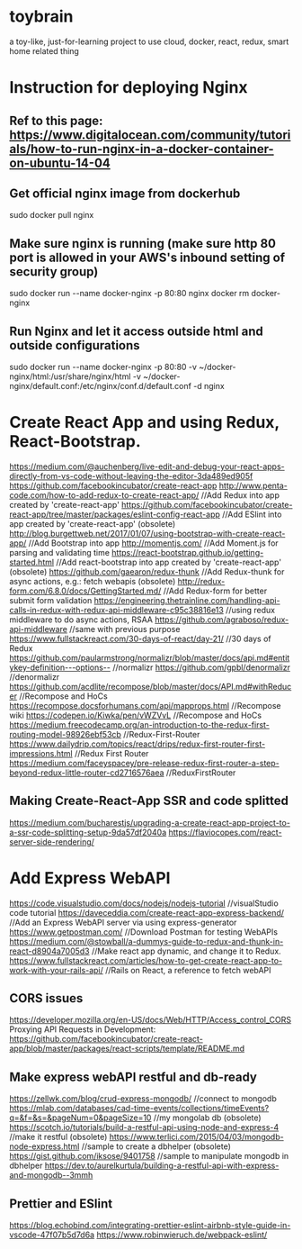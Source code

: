 # toybrain
a toy-like, just-for-learning project to use cloud, docker, react, redux, smart home related thing

# Instruction for deploying Nginx
## Ref to this page: https://www.digitalocean.com/community/tutorials/how-to-run-nginx-in-a-docker-container-on-ubuntu-14-04
## Get official nginx image from dockerhub
sudo docker pull nginx

## Make sure nginx is running (make sure http 80 port is allowed in your AWS's inbound setting of security group)
sudo docker run --name docker-nginx -p 80:80 nginx
docker rm docker-nginx

## Run Nginx and let it access outside html and outside configurations
sudo docker run --name docker-nginx -p 80:80 -v ~/docker-nginx/html:/usr/share/nginx/html -v ~/docker-nginx/default.conf:/etc/nginx/conf.d/default.conf -d nginx

# Create React App and using Redux, React-Bootstrap.
https://medium.com/@auchenberg/live-edit-and-debug-your-react-apps-directly-from-vs-code-without-leaving-the-editor-3da489ed905f
https://github.com/facebookincubator/create-react-app
http://www.penta-code.com/how-to-add-redux-to-create-react-app/ //Add Redux into app created by 'create-react-app'
https://github.com/facebookincubator/create-react-app/tree/master/packages/eslint-config-react-app //Add ESlint into app created by 'create-react-app'
(obsolete) http://blog.burgettweb.net/2017/01/07/using-bootstrap-with-create-react-app/ //Add Bootstrap into app
http://momentjs.com/  //Add Moment.js for parsing and validating time
https://react-bootstrap.github.io/getting-started.html //Add react-bootstrap into app created by 'create-react-app'
(obsolete) https://github.com/gaearon/redux-thunk //Add Redux-thunk for async actions, e.g.: fetch webapis
(obsolete) http://redux-form.com/6.8.0/docs/GettingStarted.md/ //Add Redux-form for better submit form validation
https://engineering.thetrainline.com/handling-api-calls-in-redux-with-redux-api-middleware-c95c38816e13 //using redux middleware to do async actions, RSAA
https://github.com/agraboso/redux-api-middleware //same with previous purpose
https://www.fullstackreact.com/30-days-of-react/day-21/ //30 days of Redux
https://github.com/paularmstrong/normalizr/blob/master/docs/api.md#entitykey-definition---options-- //normalizr
https://github.com/gpbl/denormalizr //denormalizr
https://github.com/acdlite/recompose/blob/master/docs/API.md#withReducer //Recompose and HoCs
https://recompose.docsforhumans.com/api/mapprops.html //Recompose wiki
https://codepen.io/Kiwka/pen/vWZVvL //Recompose and HoCs
https://medium.freecodecamp.org/an-introduction-to-the-redux-first-routing-model-98926ebf53cb //Redux-First-Router
https://www.dailydrip.com/topics/react/drips/redux-first-router-first-impressions.html //Redux First Router
https://medium.com/faceyspacey/pre-release-redux-first-router-a-step-beyond-redux-little-router-cd2716576aea //ReduxFirstRouter

## Making Create-React-App SSR and code splitted
https://medium.com/bucharestjs/upgrading-a-create-react-app-project-to-a-ssr-code-splitting-setup-9da57df2040a
https://flaviocopes.com/react-server-side-rendering/

# Add Express WebAPI
https://code.visualstudio.com/docs/nodejs/nodejs-tutorial //visualStudio code tutorial
https://daveceddia.com/create-react-app-express-backend/ //Add an Express WebAPI server via using express-generator
https://www.getpostman.com/ //Download Postman for testing WebAPIs
https://medium.com/@stowball/a-dummys-guide-to-redux-and-thunk-in-react-d8904a7005d3 //Make react app dynamic, and change it to Redux.
https://www.fullstackreact.com/articles/how-to-get-create-react-app-to-work-with-your-rails-api/ //Rails on React, a reference to fetch webAPI

## CORS issues
https://developer.mozilla.org/en-US/docs/Web/HTTP/Access_control_CORS
Proxying API Requests in Development: https://github.com/facebookincubator/create-react-app/blob/master/packages/react-scripts/template/README.md

## Make express webAPI restful and db-ready
https://zellwk.com/blog/crud-express-mongodb/ //connect to mongodb
https://mlab.com/databases/cad-time-events/collections/timeEvents?q=&f=&s=&pageNum=0&pageSize=10 //my mongolab db
(obsolete) https://scotch.io/tutorials/build-a-restful-api-using-node-and-express-4 //make it restful
(obsolete) https://www.terlici.com/2015/04/03/mongodb-node-express.html //sample to create a dbhelper
(obsolete) https://gist.github.com/iksose/9401758 //sample to manipulate mongodb in dbhelper
https://dev.to/aurelkurtula/building-a-restful-api-with-express-and-mongodb--3mmh

## Prettier and ESlint
https://blog.echobind.com/integrating-prettier-eslint-airbnb-style-guide-in-vscode-47f07b5d7d6a
https://www.robinwieruch.de/webpack-eslint/
